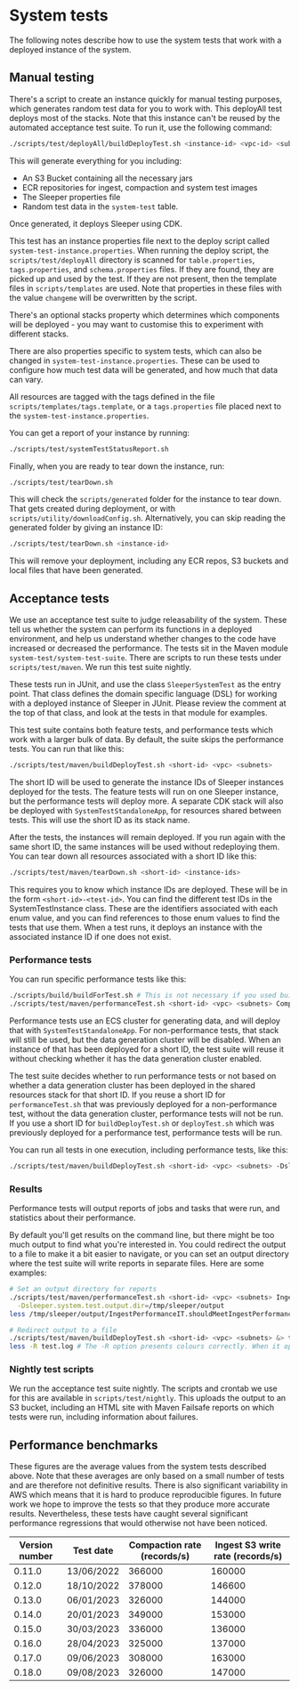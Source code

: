 System tests
============

The following notes describe how to use the system tests that work with a deployed instance of the system.

## Manual testing

There's a script to create an instance quickly for manual testing purposes, which generates random test data for
you to work with. This deployAll test deploys most of the stacks. Note that this instance can't be reused by the
automated acceptance test suite. To run it, use the following command:

```bash
./scripts/test/deployAll/buildDeployTest.sh <instance-id> <vpc-id> <subnet-id>
```

This will generate everything for you including:

* An S3 Bucket containing all the necessary jars
* ECR repositories for ingest, compaction and system test images
* The Sleeper properties file
* Random test data in the `system-test` table.

Once generated, it deploys Sleeper using CDK.

This test has an instance properties file next to the deploy script called `system-test-instance.properties`.
When running the deploy script, the `scripts/test/deployAll` directory is scanned for `table.properties`,
`tags.properties`, and `schema.properties` files. If they are found, they are picked up and used by the test.
If they are not present, then the template files in `scripts/templates` are used. Note that properties in these
files with the value `changeme` will be overwritten by the script.

There's an optional stacks property which determines which components will be deployed - you may want to customise this
to experiment with different stacks.

There are also properties specific to system tests, which can also be changed in `system-test-instance.properties`.
These can be used to configure how much test data will be generated, and how much that data can vary.

All resources are tagged with the tags defined in the file `scripts/templates/tags.template`, or a `tags.properties`
file placed next to the `system-test-instance.properties`.

You can get a report of your instance by running:

```bash
./scripts/test/systemTestStatusReport.sh
```

Finally, when you are ready to tear down the instance, run:

```bash
./scripts/test/tearDown.sh
```

This will check the `scripts/generated` folder for the instance to tear down. That gets created during deployment, or
with `scripts/utility/downloadConfig.sh`. Alternatively, you can skip reading the generated folder by giving an instance
ID:

```bash
./scripts/test/tearDown.sh <instance-id>
```

This will remove your deployment, including any ECR repos, S3 buckets and local files that have been generated.

## Acceptance tests

We use an acceptance test suite to judge releasability of the system. These tell us whether the system can perform its
functions in a deployed environment, and help us understand whether changes to the code have increased or decreased the
performance. The tests sit in the Maven module `system-test/system-test-suite`. There are scripts to run these tests
under `scripts/test/maven`. We run this test suite nightly.

These tests run in JUnit, and use the class `SleeperSystemTest` as the entry point. That class defines the domain
specific language (DSL) for working with a deployed instance of Sleeper in JUnit. Please review the comment at the top
of that class, and look at the tests in that module for examples.

This test suite contains both feature tests, and performance tests which work with a larger bulk of data. By default,
the suite skips the performance tests. You can run that like this:

```bash
./scripts/test/maven/buildDeployTest.sh <short-id> <vpc> <subnets>
```

The short ID will be used to generate the instance IDs of Sleeper instances deployed for the tests. The feature tests
will run on one Sleeper instance, but the performance tests will deploy more. A separate CDK stack will also be deployed
with `SystemTestStandaloneApp`, for resources shared between tests. This will use the short ID as its stack name.

After the tests, the instances will remain deployed. If you run again with the same short ID, the same instances will
be used without redeploying them. You can tear down all resources associated with a short ID like this:

```bash
./scripts/test/maven/tearDown.sh <short-id> <instance-ids>
```

This requires you to know which instance IDs are deployed. These will be in the form `<short-id>-<test-id>`. You can
find the different test IDs in the SystemTestInstance class. These are the identifiers associated with each enum value,
and you can find references to those enum values to find the tests that use them. When a test runs, it deploys an
instance with the associated instance ID if one does not exist.

### Performance tests

You can run specific performance tests like this:

```bash
./scripts/build/buildForTest.sh # This is not necessary if you used buildDeployTest.sh or have already built the system
./scripts/test/maven/performanceTest.sh <short-id> <vpc> <subnets> CompactionPerformanceIT,IngestPerformanceIT
```

Performance tests use an ECS cluster for generating data, and will deploy that with `SystemTestStandaloneApp`. For
non-performance tests, that stack will still be used, but the data generation cluster will be disabled. When an instance
of that has been deployed for a short ID, the test suite will reuse it without checking whether it has the data
generation cluster enabled.

The test suite decides whether to run performance tests or not based on whether a data generation cluster has been
deployed in the shared resources stack for that short ID. If you reuse a short ID for `performanceTest.sh` that was
previously deployed for a non-performance test, without the data generation cluster, performance tests will not be run.
If you use a short ID for `buildDeployTest.sh` or `deployTest.sh` which was previously deployed for a performance test,
performance tests will be run.

You can run all tests in one execution, including performance tests, like this:

```bash
./scripts/test/maven/buildDeployTest.sh <short-id> <vpc> <subnets> -Dsleeper.system.test.cluster.enabled=true
```

### Results

Performance tests will output reports of jobs and tasks that were run, and statistics about their performance.

By default you'll get results on the command line, but there might be too much output to find what you're interested in.
You could redirect the output to a file to make it a bit easier to navigate, or you can set an output directory where
the test suite will write reports in separate files. Here are some examples:

```bash
# Set an output directory for reports
./scripts/test/maven/performanceTest.sh <short-id> <vpc> <subnets> IngestPerformanceIT \
  -Dsleeper.system.test.output.dir=/tmp/sleeper/output
less /tmp/sleeper/output/IngestPerformanceIT.shouldMeetIngestPerformanceStandardsAcrossManyPartitions.report.log

# Redirect output to a file
./scripts/test/maven/buildDeployTest.sh <short-id> <vpc> <subnets> &> test.log &
less -R test.log # The -R option presents colours correctly. When it opens, use shift+F to follow output as it's written to the file.
```

### Nightly test scripts

We run the acceptance test suite nightly. The scripts and crontab we use for this are available
in `scripts/test/nightly`. This uploads the output to an S3 bucket, including an HTML site with Maven Failsafe reports
on which tests were run, including information about failures.

## Performance benchmarks

These figures are the average values from the system tests described above. Note that these averages are only based on
a small number of tests and are therefore not definitive results. There is also significant variability in AWS which
means that it is hard to produce reproducible figures. In future work we hope to improve the tests so that they produce
more accurate results. Nevertheless, these tests have caught several significant performance regressions that would
otherwise not have been noticed.

| Version number | Test date  | Compaction rate (records/s) | Ingest S3 write rate (records/s) |
|----------------|------------|-----------------------------|----------------------------------|
| 0.11.0         | 13/06/2022 | 366000                      | 160000                           |
| 0.12.0         | 18/10/2022 | 378000                      | 146600                           |
| 0.13.0         | 06/01/2023 | 326000                      | 144000                           |
| 0.14.0         | 20/01/2023 | 349000                      | 153000                           |
| 0.15.0         | 30/03/2023 | 336000                      | 136000                           |
| 0.16.0         | 28/04/2023 | 325000                      | 137000                           |
| 0.17.0         | 09/06/2023 | 308000                      | 163000                           |
| 0.18.0         | 09/08/2023 | 326000                      | 147000                           |
